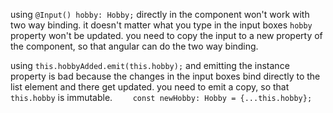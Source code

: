 using `@Input() hobby: Hobby;` directly in the component won't work with two way binding.
it doesn't matter what you type in the input boxes `hobby` property won't be updated.
you need to copy the input to a new property of the component, so that angular can do the
two way binding.

using `this.hobbyAdded.emit(this.hobby);` and emitting the instance property is bad
because the changes in the input boxes bind directly to the list element and there get updated.
you need to emit a copy, so that `this.hobby` is immutable. `    const newHobby: Hobby = {...this.hobby};`
 
